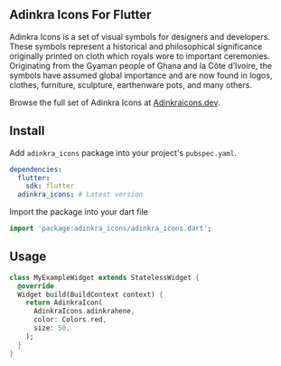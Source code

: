 ## Adinkra Icons For Flutter

Adinkra Icons is a set of visual symbols for designers and developers. These symbols represent a historical and philosophical significance originally printed on cloth which royals wore to important ceremonies. Originating from the Gyaman people of Ghana and la Côte d’Ivoire, the symbols have assumed global importance and are now found in logos, clothes, furniture, sculpture, earthenware pots, and many others.

Browse the full set of Adinkra Icons at [Adinkraicons.dev](https://www.adinkraicons.dev).

<!-- ## Icons

[<img src="https://drive.google.com/file/d/1Kokn6HZ2utC2JhtbN3mFqLjYZyiN8hd-/view" />](https://drive.google.com/file/d/1Kokn6HZ2utC2JhtbN3mFqLjYZyiN8hd-/view) -->

## Install

Add `adinkra_icons` package into your project's `pubspec.yaml`.

```yaml
dependencies:
  flutter:
    sdk: flutter
  adinkra_icons: # Latest version
```

Import the package into your dart file

```dart
import 'package:adinkra_icons/adinkra_icons.dart';
```

## Usage

```dart
class MyExampleWidget extends StatelessWidget {
  @override
  Widget build(BuildContext context) {
    return AdinkraIcon(
      AdinkraIcons.adinkrahene,
      color: Colors.red,
      size: 50,
    );
  }
}
```
